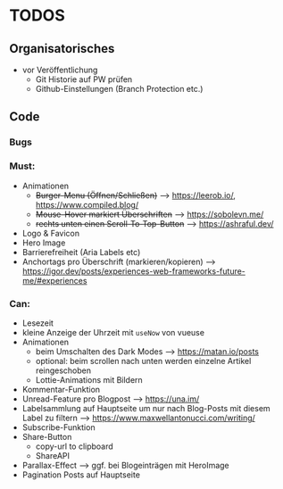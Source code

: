 # TODOS

## Organisatorisches

- vor Veröffentlichung
  - Git Historie auf PW prüfen
  - Github-Einstellungen (Branch Protection etc.)

## Code

### Bugs

### Must:

- Animationen
  - ~~Burger-Menu (Öffnen/Schließen)~~ --> https://leerob.io/, https://www.compiled.blog/
  - ~~Mouse-Hover markiert Überschriften~~ --> https://sobolevn.me/
  - ~~rechts unten einen Scroll-To-Top-Button~~ --> https://ashraful.dev/
- Logo & Favicon
- Hero Image
- Barrierefreiheit (Aria Labels etc)
- Anchortags pro Überschrift (markieren/kopieren) --> https://igor.dev/posts/experiences-web-frameworks-future-me/#experiences

### Can:

- Lesezeit
- kleine Anzeige der Uhrzeit mit `useNow` von vueuse
- Animationen
  - beim Umschalten des Dark Modes --> https://matan.io/posts
  - optional: beim scrollen nach unten werden einzelne Artikel reingeschoben
  - Lottie-Animations mit Bildern
- Kommentar-Funktion
- Unread-Feature pro Blogpost --> https://una.im/
- Labelsammlung auf Hauptseite um nur nach Blog-Posts mit diesem Label zu filtern --> https://www.maxwellantonucci.com/writing/
- Subscribe-Funktion
- Share-Button
  - copy-url to clipboard
  - ShareAPI
- Parallax-Effect --> ggf. bei Blogeinträgen mit HeroImage
- Pagination Posts auf Hauptseite
